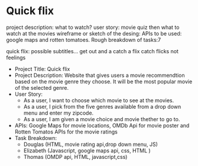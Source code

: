 # Quick flix 

project description: what to watch? 
user story: movie quiz then what to watch at the movies 
wireframe or sketch of the desing:
APIs to be used: google maps and rotten tomatoes.
Rough breakdown of tasks:7

quick flix:
possible subtitles... 
get out and a catch a flix 
catch flicks not feelings 

- Project Title: Quick flix
- Project Description: Website that gives users a movie recommendtion based on the movie genre they choose. It will be the most popular movie of the selected genre.  
- User Story:
    - As a user, I want to choose which movie to see at the movies. 
    - As a user, I pick from the five genres available from a drop down menu and enter my zipcode.
    - As a user, I am given a movie choice and movie thether to go to. 
- APIs: Google Maps for movie locations, OMDb Api for movie poster and Rotten Tomatos APIs for the movie ratings 
- Task Breakdown:
    - Douglas (HTML, movie rating api,drop down menu, JS)
    - Elizabeth (Javascript, google maps api, css, HTML )
    - Thomas (OMDP api, HTML, javascript,css)
